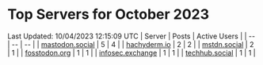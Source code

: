 # Top Servers for October 2023
Last Updated: 10/04/2023 12:15:09 UTC
| Server | Posts | Active Users |
| -- | -- | -- |
| [mastodon.social](https://mastodon.social/tags/PowerShell) | 5 | 4 |
| [hachyderm.io](https://hachyderm.io/tags/PowerShell) | 2 | 2 |
| [mstdn.social](https://mstdn.social/tags/PowerShell) | 2 | 1 |
| [fosstodon.org](https://fosstodon.org/tags/PowerShell) | 1 | 1 |
| [infosec.exchange](https://infosec.exchange/tags/PowerShell) | 1 | 1 |
| [techhub.social](https://techhub.social/tags/PowerShell) | 1 | 1 |
